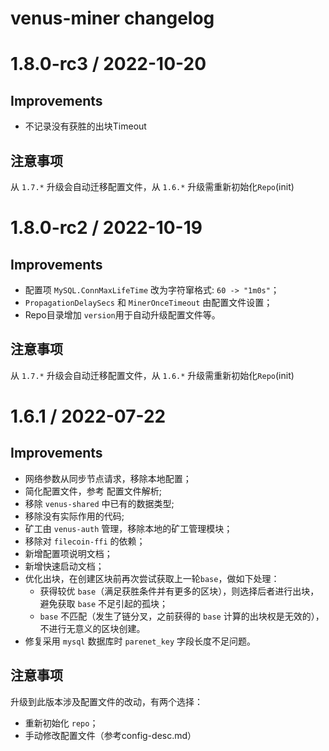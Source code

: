 # venus-miner changelog

# 1.8.0-rc3 / 2022-10-20

## Improvements

- 不记录没有获胜的出块Timeout

## 注意事项

从 `1.7.*` 升级会自动迁移配置文件，从 `1.6.*` 升级需重新初始化`Repo`(init)


# 1.8.0-rc2 / 2022-10-19

## Improvements

- 配置项 `MySQL.ConnMaxLifeTime` 改为字符窜格式: `60 -> "1m0s"`；
- `PropagationDelaySecs` 和 `MinerOnceTimeout` 由配置文件设置；
- Repo目录增加 `version`用于自动升级配置文件等。

## 注意事项

从 `1.7.*` 升级会自动迁移配置文件，从 `1.6.*` 升级需重新初始化`Repo`(init)



# 1.6.1 / 2022-07-22

## Improvements

- 网络参数从同步节点请求，移除本地配置；
- 简化配置文件，参考 配置文件解析;
- 移除 `venus-shared` 中已有的数据类型;
- 移除没有实际作用的代码;
- 矿工由 `venus-auth` 管理，移除本地的矿工管理模块；
- 移除对 `filecoin-ffi` 的依赖；
- 新增配置项说明文档；
- 新增快速启动文档；
- 优化出块，在创建区块前再次尝试获取上一轮`base`，做如下处理：
  - 获得较优 `base`（满足获胜条件并有更多的区块），则选择后者进行出块，避免获取 `base` 不足引起的孤块； 
  - `base` 不匹配（发生了链分叉，之前获得的 `base` 计算的出块权是无效的），不进行无意义的区块创建。
- 修复采用 `mysql` 数据库时 `parenet_key` 字段长度不足问题。

## 注意事项

升级到此版本涉及配置文件的改动，有两个选择：
- 重新初始化 `repo`；
- 手动修改配置文件（参考config-desc.md）
